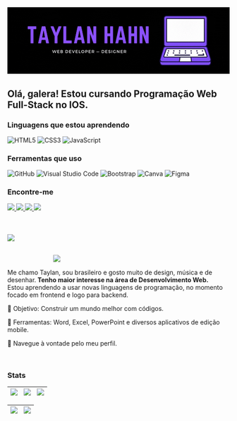 <a href="https://taylanhahn.github.io/portfolioTaylan/">
<img src="taylanhahngif.gif">
</a>

## Olá, galera! Estou cursando Programação Web Full-Stack no IOS.

### Linguagens que estou aprendendo

![HTML5](https://img.shields.io/badge/html5-orange.svg?style=for-the-badge&logo=html5&logoColor=white)
![CSS3](https://img.shields.io/badge/css3-%231572B6.svg?style=for-the-badge&logo=css3&logoColor=white)
![JavaScript](https://img.shields.io/badge/javascript-yellow.svg?style=for-the-badge&logo=javascript&logoColor=black)

### Ferramentas que uso

![GitHub](https://img.shields.io/badge/github-%23121011.svg?style=for-the-badge&logo=github&logoColor=white)
![Visual Studio Code](https://img.shields.io/badge/VS%20Code-0078d7.svg?style=for-the-badge&logo=visual-studio-code&logoColor=white)
![Bootstrap](https://img.shields.io/badge/bootstrap-%238511FA.svg?style=for-the-badge&logo=bootstrap&logoColor=white)
![Canva](https://img.shields.io/badge/Canva-%2300C4CC.svg?style=for-the-badge&logo=Canva&logoColor=white)
![Figma](https://img.shields.io/badge/figma-%23F24E1E.svg?style=for-the-badge&logo=figma&logoColor=white)

### Encontre-me

<div>
  <!-- Work Links -->
  <a href="https://github.com/TaylanHahn" target="_blank">
    <img src="https://img.shields.io/badge/GitHub-100000?style=for-the-badge&logo=github&logoColor=white" target="_blank">
  </a>
  <a href="https://www.linkedin.com/in/taylanhahn/" target="_blank">
    <img src="https://img.shields.io/badge/-LinkedIn-%230077B5?style=for-the-badge&logo=linkedin&logoColor=white" target="_blank">
  </a>
  <a href = "mailto:taylan.hahn@gmail.com">
    <img src="https://img.shields.io/badge/Gmail-D14836?style=for-the-badge&logo=gmail&logoColor=white">
  </a>

  <!-- Social Links -->
  <a href="https://instagram.com/taylan.hahn/" target="_blank">
  <img src="https://img.shields.io/badge/-Instagram-%23E4405F?style=for-the-badge&logo=instagram&logoColor=white" target="_blank">
  </a>
</div>

<br><br>
<a href="https://github.com/TaylanHahn/github-readme-stats">
<img align="center" src="https://github-readme-stats.vercel.app/api/top-langs/?username=TaylanHahn&layout=compact&theme=dark&hide_border=true"></img>
</a> 


<br>

<img src="https://raw.githubusercontent.com/MicaelliMedeiros/micaellimedeiros/master/image/computer-illustration.png" min-width="300px" max-width="400px" width="400px" align="right">
<br>

<p align="left"> 
  Me chamo Taylan, sou brasileiro e gosto muito de design, música e de desenhar.<strong> Tenho maior interesse na área de Desenvolvimento Web. </strong> <br>
  Estou aprendendo a usar novas linguagens de programação, no momento focado em frontend e logo para backend.
</p>

<p align="left">
 
  🎯 Objetivo: Construir um mundo melhor com códigos.
</p>

<p align="left">
</p>

  💼 Ferramentas: Word, Excel, PowerPoint e diversos aplicativos de edição mobile.


<p align="left">
  💜 Navegue à vontade pelo meu perfil.
</p>
<br>

### Stats

| ![](http://github-profile-summary-cards.vercel.app/api/cards/stats?username=TaylanHahn&theme=tokyonight) | ![](http://github-profile-summary-cards.vercel.app/api/cards/repos-per-language?username=TaylanHahn&hide=Html&theme=tokyonight) | ![](http://github-profile-summary-cards.vercel.app/api/cards/most-commit-language?username=TaylanHahn&theme=tokyonight) |
| :-: | :-: | :-: |

| ![](http://github-profile-summary-cards.vercel.app/api/cards/profile-details?username=taylanhahn&theme=tokyonight) | ![](https://github-readme-streak-stats.herokuapp.com/?user=TaylanHahn&theme=tokyonight&hide_border=true&date_format=M%20j%5B%2C%20Y%5D&background=1A1B27&stroke=35AFA3&ring=BF91F3&fire=BF91F3&currStreakNum=BF91F3&sideNums=BF91F3&currStreakLabel=BF91F3&sideLabels=BF91F3&dates=35AFA3) |
| :-: | :-: |

